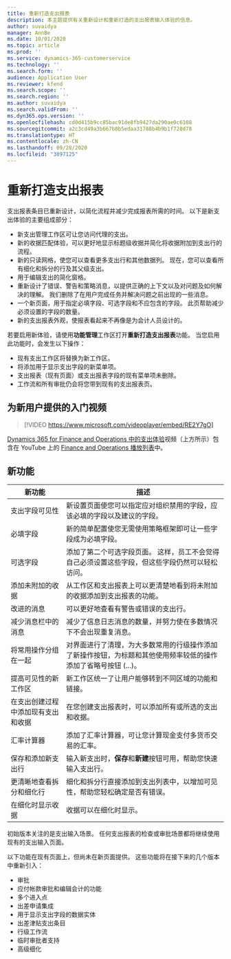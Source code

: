 ```yaml
---
title: 重新打造支出报表
description: 本主题提供有关重新设计和重新打造的支出报表输入体验的信息。
author: suvaidya
manager: AnnBe
ms.date: 10/01/2020
ms.topic: article
ms.prod: ''
ms.service: dynamics-365-customerservice
ms.technology: ''
ms.search.form: ''
audience: Application User
ms.reviewer: kfend
ms.search.scope: ''
ms.search.region: ''
ms.author: suvaidya
ms.search.validFrom: ''
ms.dyn365.ops.version: ''
ms.openlocfilehash: cd0d415b9cc85bac91de8fb9427da290ae0c6108
ms.sourcegitcommit: a2c3cd49a3b667b8b5edaa31788b4b9b1f728d78
ms.translationtype: HT
ms.contentlocale: zh-CN
ms.lasthandoff: 09/28/2020
ms.locfileid: "3897125"
---
```

# <a name="expense-reports-reimagined"></a>重新打造支出报表

支出报表条目已重新设计，以简化流程并减少完成报表所需的时间。 以下是新支出体验的主要组成部分：

- 新支出管理工作区可让您访问代理的支出。
- 新的收据匹配体验，可以更好地显示标题级收据并简化将收据附加到支出行的流程。
- 新的只读网格，使您可以查看更多支出行和其他数据列。 现在，您可以查看所有细化和拆分的行及其父级支出。
- 用于编辑支出的简化窗格。
- 重新设计了错误、警告和策略消息，以提供正确的上下文以及对问题及如何解决的理解。 我们删除了在用户完成任务并解决问题之前出现的一些消息。
- 一个新页面，用于指定必填字段、可选字段和不应包含的字段。 此页帮助减少必须设置的字段的数量。
- 新的支出报表外观，使报表看起来不再像是为会计人员设计的。

若要启用新体验，请使用**功能管理**工作区打开**重新打造支出报表**功能。 当您启用此功能时，会发生以下操作：

- 现有支出工作区将替换为新工作区。
- 将添加用于显示支出字段的新菜单项。
- 支出报表（现有页面）或支出报表字段的现有菜单项未删除。
- 工作流和所有审批仍会将您带到现有的支出报表页。

## <a name="getting-started-video-for-new-users"></a>为新用户提供的入门视频

> [!VIDEO https://www.microsoft.com/videoplayer/embed/RE2Y7gO]

[Dynamics 365 for Finance and Operations 中的支出体验](https://youtu.be/Ocy-MsTvEE0)视频（上方所示）包含在 YouTube 上的 [Finance and Operations 播放列表](https://www.youtube.com/playlist?list=PLcakwueIHoT_SYfIaPGoOhloFoCXiUSyW)中。

## <a name="new-features"></a>新功能

| 新功能 | 描述 |
|---|----|
| 支出字段可见性 | 新设置页面使您可以指定应对组织禁用的字段，应该必填的字段以及建议的字段。 |
| 必填字段 | 新的简单配置使您无需使用策略框架即可让一些字段成为必填字段。 |
| 可选字段 | 添加了第二个可选字段页面。 这样，员工不会觉得自己必须设置这些字段，但这些字段仍然可以轻松访问。 |
| 添加未附加的收据 | 从工作区和支出报表上可以更清楚地看到将未附加的收据添加到支出报表的功能。 |
| 改进的消息 | 可以更好地查看有警告或错误的支出行。 |
| 减少消息栏中的消息| 减少了信息日志消息的数量，并努力使在多数情况下不会出现重复消息。 |
| 将常用操作分组在一起 | 对界面进行了清理，为大多数常用的行级操作添加了新操作按钮，为标题和其他使用频率较低的操作添加了省略号按钮 (...)。 |
| 提高可见性的新工作区 | 新工作区统一了让用户能够转到不同区域的功能和链接。 |
| 在支出创建过程中添加现有支出和收据 | 在您创建支出报表时，可以添加所有或所选的支出和收据。 |
| 汇率计算器 | 添加了汇率计算器，可让您计算现金支付多货币交易的汇率。 |
| 保存和添加新支出行 | 输入新支出时，**保存**和**新建**按钮可用，帮助您快速输入支出行。 |
| 更清晰地查看拆分和细化行 | 细化和拆分行直接添加到支出列表中，以增加可见性，帮助您轻松确定是否有错误。 |
| 在细化时显示收据 | 收据可以在细化时显示。 |

初始版本关注的是支出输入场景。 任何支出报表的检查或审批场景都将继续使用现有的支出输入页面。

以下功能在现有页面上，但尚未在新页面提供。 这些功能将在接下来的几个版本中重新引入：

- 审批
- 应付帐款审批和编辑会计的功能
- 多个进入点
- 出差申请集成
- 用于显示支出字段的数据实体
- 出差津贴支出条目
- 行级工作流
- 临时审批者支持
- 高级细化
